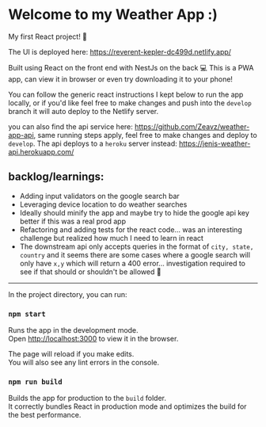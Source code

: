 # Welcome to my Weather App :)

My first React project! 🙏

The UI is deployed here: https://reverent-kepler-dc499d.netlify.app/

Built using React on the front end with NestJs on the back 💻
This is a PWA app, can view it in browser or even try downloading it to your phone!

You can follow the generic react instructions I kept below to run the app locally, or if you'd like feel free to make changes and push into the `develop` branch it will auto deploy to the Netlify server.

you can also find the api service here: https://github.com/Zeavz/weather-app-api, same running steps apply, feel free to make changes and deploy to `develop`. The api deploys to a `heroku` server instead: https://jenis-weather-api.herokuapp.com/


## backlog/learnings:
- Adding input validators on the google search bar
- Leveraging device location to do weather searches
- Ideally should minify the app and maybe try to hide the google api key better if this was a real prod app
- Refactoring and adding tests for the react code... was an interesting challenge but realized how much I need to learn in react
- The downstream api only accepts queries in the format of `city, state, country` and it seems there are some cases where a google search will only have `x,y` which will return a 400 error... investigation required to see if that should or shouldn't be allowed 🤔


---

In the project directory, you can run:

### `npm start`

Runs the app in the development mode.\
Open [http://localhost:3000](http://localhost:3000) to view it in the browser.

The page will reload if you make edits.\
You will also see any lint errors in the console.

### `npm run build`

Builds the app for production to the `build` folder.\
It correctly bundles React in production mode and optimizes the build for the best performance.

